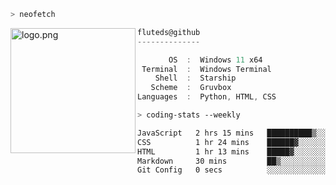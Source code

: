 ```zsh
> neofetch
```

<!--img align="left" src="https://github.com/fluteds.png" alt="logo.png" width="200"/>-->
<img align="left" src="https://external-content.duckduckgo.com/iu/?u=https%3A%2F%2F78.media.tumblr.com%2F975fca5f82161b190efdcaa05ffbd4ec%2Ftumblr_p6q6m9TJF01x3p3jmo1_500.png&f=1&nofb=1" alt="logo.png" width="200"/>

```csharp
fluteds@github
--------------

       OS  :  Windows 11 x64
 Terminal  :  Windows Terminal
    Shell  :  Starship
   Scheme  :  Gruvbox
Languages  :  Python, HTML, CSS
```

```zsh
> coding-stats --weekly
```

<!--START_SECTION:waka-->

```txt
JavaScript   2 hrs 15 mins   ██████████▒░░░░░░░░░░░░░░   41.73 %
CSS          1 hr 24 mins    ██████▓░░░░░░░░░░░░░░░░░░   26.10 %
HTML         1 hr 13 mins    █████▓░░░░░░░░░░░░░░░░░░░   22.67 %
Markdown     30 mins         ██▒░░░░░░░░░░░░░░░░░░░░░░   09.49 %
Git Config   0 secs          ░░░░░░░░░░░░░░░░░░░░░░░░░   00.01 %
```

<!--END_SECTION:waka-->
